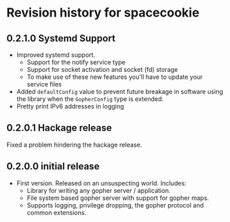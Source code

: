 # Revision history for spacecookie

## 0.2.1.0 Systemd Support

* Improved systemd support.
  * Support for the notify service type
  * Support for socket activation and socket (fd) storage
  * To make use of these new features you'll have to update your service files
* Added `defaultConfig` value to prevent future breakage in software using the
  library when the `GopherConfig` type is extended.
* Pretty print IPv6 addresses in logging

## 0.2.0.1 Hackage release

Fixed a problem hindering the hackage release.

## 0.2.0.0 initial release

* First version. Released on an unsuspecting world. Includes:
  * Library for writing any gopher server / application.
  * File system based gopher server with support for gopher maps.
  * Supports logging, privilege dropping, the gopher protocol and common extensions.
